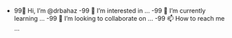 - 99👋 Hi, I’m @drbahaz
-99 👀 I’m interested in ...
-99 🌱 I’m currently learning ...
-99 💞️ I’m looking to collaborate on ...
-99 📫 How to reach me ...

<!--100-
drbahaz/drbahaz is a ✨ special ✨ repository because its `README.md` (this file) appears on your GitHub profile.
You can click the Preview link to take a look at your changes.
--100->
